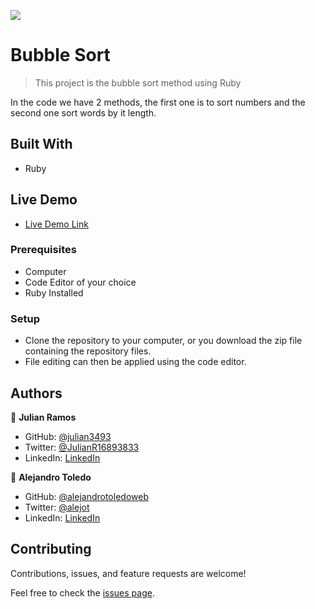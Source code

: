 ![](https://img.shields.io/badge/Microverse-blueviolet)

# Bubble Sort

> This project is the bubble sort method using Ruby

In the code we have 2 methods, the first one is to sort numbers and the second one sort words by it length.

## Built With

- Ruby

## Live Demo

- [Live Demo Link](https://repl.it/repls/AcidicVacantAutoexec#main.rb)

### Prerequisites

- Computer
- Code Editor of your choice
- Ruby Installed

### Setup

- Clone the repository to your computer, or you download the zip file containing the repository files.
- File editing can then be applied using the code editor.


## Authors

👤 **Julian Ramos**

- GitHub: [@julian3493](https://github.com/julian3493)
- Twitter: [@JulianR16893833](https://twitter.com/JulianR16893833)
- LinkedIn: [LinkedIn](https://www.linkedin.com/in/juli%C3%A1n-ricardo-ramos-arevalo-3868ba135/)


👤 **Alejandro Toledo**

- GitHub: [@alejandrotoledoweb](https://github.com/alejandrotoledoweb)
- Twitter: [@alejot](https://twitter.com/alejot)
- LinkedIn: [LinkedIn](https://www.linkedin.com/in/alejandro-toledo-3b444b109/)


## Contributing

Contributions, issues, and feature requests are welcome!

Feel free to check the [issues page](https://github.com/alejandrotoledoweb/bubble-sort/issues).